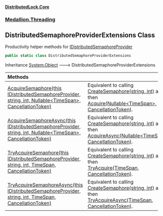 #### [DistributedLock.Core](README.md 'README')
### [Medallion.Threading](Medallion.Threading.md 'Medallion.Threading')

## DistributedSemaphoreProviderExtensions Class

Productivity helper methods for [IDistributedSemaphoreProvider](IDistributedSemaphoreProvider.md 'Medallion.Threading.IDistributedSemaphoreProvider')

```csharp
public static class DistributedSemaphoreProviderExtensions
```

Inheritance [System.Object](https://docs.microsoft.com/en-us/dotnet/api/System.Object 'System.Object') &#129106; DistributedSemaphoreProviderExtensions

| Methods | |
| :--- | :--- |
| [AcquireSemaphore(this IDistributedSemaphoreProvider, string, int, Nullable&lt;TimeSpan&gt;, CancellationToken)](DistributedSemaphoreProviderExtensions.AcquireSemaphore.XSSUj7gKekS+ySxX0Ib0hA.md 'Medallion.Threading.DistributedSemaphoreProviderExtensions.AcquireSemaphore(this Medallion.Threading.IDistributedSemaphoreProvider, string, int, System.Nullable<System.TimeSpan>, System.Threading.CancellationToken)') | Equivalent to calling [CreateSemaphore(string, int)](IDistributedSemaphoreProvider.CreateSemaphore.AA9FahTKczyqDQd0GIAGzQ.md 'Medallion.Threading.IDistributedSemaphoreProvider.CreateSemaphore(string, int)') and then<br/>[Acquire(Nullable&lt;TimeSpan&gt;, CancellationToken)](IDistributedSemaphore.Acquire.Idy1BAzgGUWQ22QmqRZDsg.md 'Medallion.Threading.IDistributedSemaphore.Acquire(System.Nullable<System.TimeSpan>, System.Threading.CancellationToken)'). |
| [AcquireSemaphoreAsync(this IDistributedSemaphoreProvider, string, int, Nullable&lt;TimeSpan&gt;, CancellationToken)](DistributedSemaphoreProviderExtensions.AcquireSemaphoreAsync.lqwIyu+bS538c/gXNLgnKQ.md 'Medallion.Threading.DistributedSemaphoreProviderExtensions.AcquireSemaphoreAsync(this Medallion.Threading.IDistributedSemaphoreProvider, string, int, System.Nullable<System.TimeSpan>, System.Threading.CancellationToken)') | Equivalent to calling [CreateSemaphore(string, int)](IDistributedSemaphoreProvider.CreateSemaphore.AA9FahTKczyqDQd0GIAGzQ.md 'Medallion.Threading.IDistributedSemaphoreProvider.CreateSemaphore(string, int)') and then<br/>[AcquireAsync(Nullable&lt;TimeSpan&gt;, CancellationToken)](IDistributedSemaphore.AcquireAsync.72hbd/OOOHUBoRAQHgD31Q.md 'Medallion.Threading.IDistributedSemaphore.AcquireAsync(System.Nullable<System.TimeSpan>, System.Threading.CancellationToken)'). |
| [TryAcquireSemaphore(this IDistributedSemaphoreProvider, string, int, TimeSpan, CancellationToken)](DistributedSemaphoreProviderExtensions.TryAcquireSemaphore.Onb/urIfHteJZkfKKtFB7A.md 'Medallion.Threading.DistributedSemaphoreProviderExtensions.TryAcquireSemaphore(this Medallion.Threading.IDistributedSemaphoreProvider, string, int, System.TimeSpan, System.Threading.CancellationToken)') | Equivalent to calling [CreateSemaphore(string, int)](IDistributedSemaphoreProvider.CreateSemaphore.AA9FahTKczyqDQd0GIAGzQ.md 'Medallion.Threading.IDistributedSemaphoreProvider.CreateSemaphore(string, int)') and then<br/>[TryAcquire(TimeSpan, CancellationToken)](IDistributedSemaphore.TryAcquire.G9QqgKI96XBtpNQoUp0RZg.md 'Medallion.Threading.IDistributedSemaphore.TryAcquire(System.TimeSpan, System.Threading.CancellationToken)'). |
| [TryAcquireSemaphoreAsync(this IDistributedSemaphoreProvider, string, int, TimeSpan, CancellationToken)](DistributedSemaphoreProviderExtensions.TryAcquireSemaphoreAsync.4x4cCEwsrDjb1URUsaVDyg.md 'Medallion.Threading.DistributedSemaphoreProviderExtensions.TryAcquireSemaphoreAsync(this Medallion.Threading.IDistributedSemaphoreProvider, string, int, System.TimeSpan, System.Threading.CancellationToken)') | Equivalent to calling [CreateSemaphore(string, int)](IDistributedSemaphoreProvider.CreateSemaphore.AA9FahTKczyqDQd0GIAGzQ.md 'Medallion.Threading.IDistributedSemaphoreProvider.CreateSemaphore(string, int)') and then<br/>[TryAcquireAsync(TimeSpan, CancellationToken)](IDistributedSemaphore.TryAcquireAsync.yTpJMeiQTyO40ByV0nmdkQ.md 'Medallion.Threading.IDistributedSemaphore.TryAcquireAsync(System.TimeSpan, System.Threading.CancellationToken)'). |
